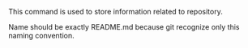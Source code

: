 This command is used to store information related to repository.

Name should be exactly README.md because git recognize only this naming convention.
